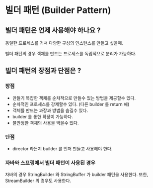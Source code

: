 # 빌더 패턴 (Builder Pattern)
## 빌더 패턴은 언제 사용해야 하나요 ?
동일한 프로세스를 거쳐 다양한 구성의 인스턴스를 만들고 싶을때. <br>

빌더 패턴의 경우 객체를 만드는 프로세스를 독립적으로 분리가 가능하다.

## 빌더 패턴의 장점과 단점은 ?
### 장점
- 만들기 복잡한 객체를 순차적으로 만들수 있는 방법을 제공할수 있다.
- 순차적인 프로세스를 강제할수 있다. (다른 builder 를 return 해)
- 객체를 만드는 과장과 방법을 숨길수 있다.
- builder 를 통한 확장이 가능하다.
- 불안정한 객체의 사용을 막을수 있다.
### 단점
- director 라든지 builder 를 먼저 만들고 사용해야 한다.

### 자바와 스프링에서 빌더 패턴이 사용된 경우
자바의 경우 StringBuilder 와 StringBuffer 가 builder 패턴을 사용한다. 또한, StreamBuilder 의 경우도 사용한다.
